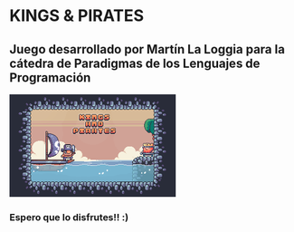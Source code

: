 # KINGS & PIRATES
## Juego desarrollado por Martín La Loggia para la cátedra de Paradigmas de los Lenguajes de Programación

![Imagen Portada](assets/Background/background.png)
### Espero que lo disfrutes!! :)